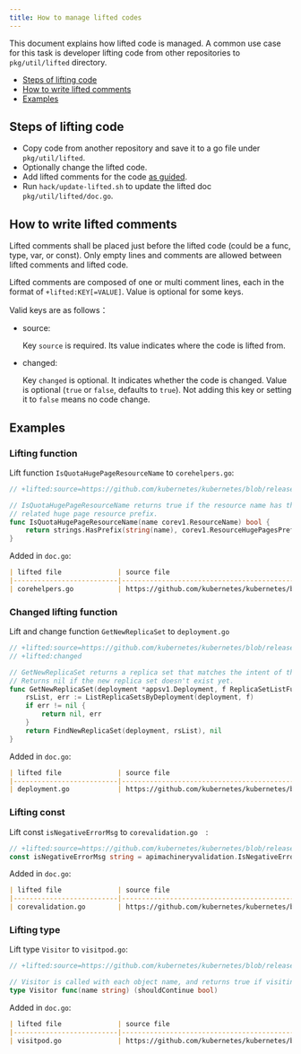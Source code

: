 ```yaml
---
title: How to manage lifted codes
---
```


This document explains how lifted code is managed.
A common use case for this task is developer lifting code from other repositories to `pkg/util/lifted` directory.

- [Steps of lifting code](#steps-of-lifting-code)
- [How to write lifted comments](#how-to-write-lifted-comments)
- [Examples](#examples)

## Steps of lifting code
- Copy code from another repository and save it to a go file under `pkg/util/lifted`.
- Optionally change the lifted code.
- Add lifted comments for the code [as guided](#how-to-write-lifted-comments).
- Run `hack/update-lifted.sh` to update the lifted doc `pkg/util/lifted/doc.go`.

## How to write lifted comments
Lifted comments shall be placed just before the lifted code (could be a func, type, var, or const). Only empty lines and comments are allowed between lifted comments and lifted code.

Lifted comments are composed of one or multi comment lines, each in the format of `+lifted:KEY[=VALUE]`. Value is optional for some keys.

Valid keys are as follows：

- source:

  Key `source` is required. Its value indicates where the code is lifted from.

- changed:

  Key `changed` is optional. It indicates whether the code is changed. Value is optional (`true` or `false`, defaults to `true`). Not adding this key or setting it to `false` means no code change.

## Examples
### Lifting function

Lift function `IsQuotaHugePageResourceName` to `corehelpers.go`:

```go
// +lifted:source=https://github.com/kubernetes/kubernetes/blob/release-1.23/pkg/apis/core/helper/helpers.go#L57-L61

// IsQuotaHugePageResourceName returns true if the resource name has the quota
// related huge page resource prefix.
func IsQuotaHugePageResourceName(name corev1.ResourceName) bool {
	return strings.HasPrefix(string(name), corev1.ResourceHugePagesPrefix) || strings.HasPrefix(string(name), corev1.ResourceRequestsHugePagesPrefix)
}
```

Added in `doc.go`:

```markdown
| lifted file              | source file                                                                                                                   | const/var/type/func                     | changed |
|--------------------------|-------------------------------------------------------------------------------------------------------------------------------|-----------------------------------------|---------|
| corehelpers.go           | https://github.com/kubernetes/kubernetes/blob/release-1.23/pkg/apis/core/helper/helpers.go#L57-L61                            | func IsQuotaHugePageResourceName        | N       |
```

### Changed lifting function

Lift and change function `GetNewReplicaSet` to `deployment.go`

```go
// +lifted:source=https://github.com/kubernetes/kubernetes/blob/release-1.22/pkg/controller/deployment/util/deployment_util.go#L536-L544
// +lifted:changed

// GetNewReplicaSet returns a replica set that matches the intent of the given deployment; get ReplicaSetList from client interface.
// Returns nil if the new replica set doesn't exist yet.
func GetNewReplicaSet(deployment *appsv1.Deployment, f ReplicaSetListFunc) (*appsv1.ReplicaSet, error) {
	rsList, err := ListReplicaSetsByDeployment(deployment, f)
	if err != nil {
		return nil, err
	}
	return FindNewReplicaSet(deployment, rsList), nil
}
```

Added in `doc.go`:

```markdown
| lifted file              | source file                                                                                                                   | const/var/type/func                     | changed |
|--------------------------|-------------------------------------------------------------------------------------------------------------------------------|-----------------------------------------|---------|
| deployment.go            | https://github.com/kubernetes/kubernetes/blob/release-1.22/pkg/controller/deployment/util/deployment_util.go#L536-L544        | func GetNewReplicaSet                   | Y       |
```

### Lifting const

Lift const `isNegativeErrorMsg` to `corevalidation.go  `:

```go
// +lifted:source=https://github.com/kubernetes/kubernetes/blob/release-1.22/pkg/apis/core/validation/validation.go#L59
const isNegativeErrorMsg string = apimachineryvalidation.IsNegativeErrorMsg
```

Added in `doc.go`:

```markdown
| lifted file              | source file                                                                                                                   | const/var/type/func                     | changed |
|--------------------------|-------------------------------------------------------------------------------------------------------------------------------|-----------------------------------------|---------|
| corevalidation.go        | https://github.com/kubernetes/kubernetes/blob/release-1.22/pkg/apis/core/validation/validation.go#L59                         | const isNegativeErrorMsg                | N       |
```

### Lifting type

Lift type `Visitor` to `visitpod.go`:

```go
// +lifted:source=https://github.com/kubernetes/kubernetes/blob/release-1.23/pkg/api/v1/pod/util.go#L82-L83

// Visitor is called with each object name, and returns true if visiting should continue
type Visitor func(name string) (shouldContinue bool)
```

Added in `doc.go`:

```markdown
| lifted file              | source file                                                                                                                   | const/var/type/func                     | changed |
|--------------------------|-------------------------------------------------------------------------------------------------------------------------------|-----------------------------------------|---------|
| visitpod.go              | https://github.com/kubernetes/kubernetes/blob/release-1.23/pkg/api/v1/pod/util.go#L82-L83                                     | type Visitor                            | N       |
```
